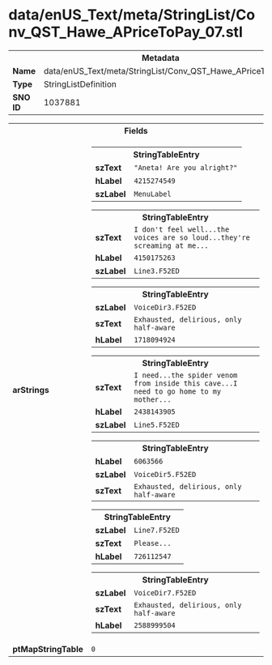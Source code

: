 <h1>data/enUS_Text/meta/StringList/Conv_QST_Hawe_APriceToPay_07.stl</h1><table><tr><th colspan="100%">Metadata</th></tr><tr><td><b>Name</b></td><td>data/enUS_Text/meta/StringList/Conv_QST_Hawe_APriceToPay_07.stl</td></tr><tr><td><b>Type</b></td><td>StringListDefinition</td></tr><tr><td><b>SNO ID</b></td><td>1037881</td></tr></table>

<table><tr><th colspan="100%">Fields</th></tr><tr><td><b>arStrings</b></td><td><table><tr><th colspan="100%">StringTableEntry</th></tr><tr><td><b>szText</b></td><td><code>"Aneta! Are you alright?"</code></td></tr><tr><td><b>hLabel</b></td><td><code>4215274549</code></td></tr><tr><td><b>szLabel</b></td><td><code>MenuLabel</code></td></tr></table>


<table><tr><th colspan="100%">StringTableEntry</th></tr><tr><td><b>szText</b></td><td><code>I don't feel well...the voices are so loud...they're screaming at me...</code></td></tr><tr><td><b>hLabel</b></td><td><code>4150175263</code></td></tr><tr><td><b>szLabel</b></td><td><code>Line3.F52ED</code></td></tr></table>


<table><tr><th colspan="100%">StringTableEntry</th></tr><tr><td><b>szLabel</b></td><td><code>VoiceDir3.F52ED</code></td></tr><tr><td><b>szText</b></td><td><code>Exhausted, delirious, only half-aware</code></td></tr><tr><td><b>hLabel</b></td><td><code>1718094924</code></td></tr></table>


<table><tr><th colspan="100%">StringTableEntry</th></tr><tr><td><b>szText</b></td><td><code>I need...the spider venom from inside this cave...I need to go home to my mother...</code></td></tr><tr><td><b>hLabel</b></td><td><code>2438143905</code></td></tr><tr><td><b>szLabel</b></td><td><code>Line5.F52ED</code></td></tr></table>


<table><tr><th colspan="100%">StringTableEntry</th></tr><tr><td><b>hLabel</b></td><td><code>6063566</code></td></tr><tr><td><b>szLabel</b></td><td><code>VoiceDir5.F52ED</code></td></tr><tr><td><b>szText</b></td><td><code>Exhausted, delirious, only half-aware</code></td></tr></table>


<table><tr><th colspan="100%">StringTableEntry</th></tr><tr><td><b>szLabel</b></td><td><code>Line7.F52ED</code></td></tr><tr><td><b>szText</b></td><td><code>Please...</code></td></tr><tr><td><b>hLabel</b></td><td><code>726112547</code></td></tr></table>


<table><tr><th colspan="100%">StringTableEntry</th></tr><tr><td><b>szLabel</b></td><td><code>VoiceDir7.F52ED</code></td></tr><tr><td><b>szText</b></td><td><code>Exhausted, delirious, only half-aware</code></td></tr><tr><td><b>hLabel</b></td><td><code>2588999504</code></td></tr></table>


</td></tr><tr><td><b>ptMapStringTable</b></td><td><code>0</code></td></tr></table>


